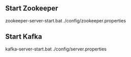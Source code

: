 ## Start Zookeeper
zookeeper-server-start.bat ./config/zookeeper.properties

## Start Kafka 
kafka-server-start.bat ./config/server.properties

